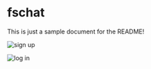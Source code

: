 # fschat

This is just a sample document for the README!

![sign up](https://i.postimg.cc/L6M96vk4/Screen-Shot-2019-08-18-at-4-21-46-PM.png)

![log in](https://i.postimg.cc/02d86mZY/Screen-Shot-2019-08-18-at-4-21-54-PM.png)
